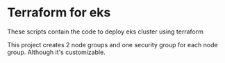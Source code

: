 # Terraform for eks

These scripts contain the code to deploy eks cluster using terraform 

This project creates 2 node groups and one security group for each node group. Although it's customizable.

